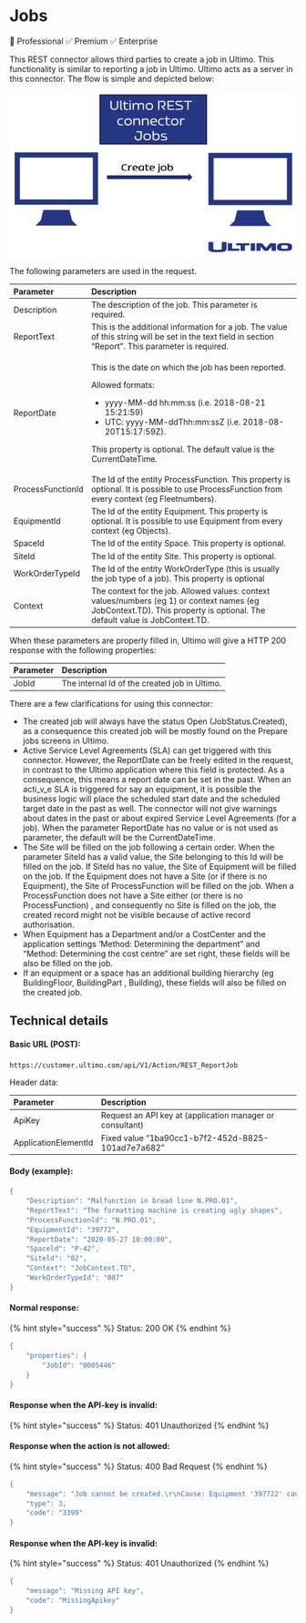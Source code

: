 # Jobs

🚫 Professional ✅ Premium ✅ Enterprise

This REST connector allows third parties to create a job in Ultimo. This functionality is similar to reporting a job in Ultimo. Ultimo acts as a server in this connector. The flow is simple and depicted below:

![](../.gitbook/assets/2%20%281%29.png)

The following parameters are used in the request.

<table>
  <thead>
    <tr>
      <th style="text-align:left">Parameter</th>
      <th style="text-align:left">Description</th>
    </tr>
  </thead>
  <tbody>
    <tr>
      <td style="text-align:left">Description</td>
      <td style="text-align:left">The description of the job. This parameter is required.</td>
    </tr>
    <tr>
      <td style="text-align:left">ReportText</td>
      <td style="text-align:left">This is the additional information for a job. The value of this string
        will be set in the text field in section &#x201C;Report&#x201D;. This parameter
        is required.</td>
    </tr>
    <tr>
      <td style="text-align:left">ReportDate</td>
      <td style="text-align:left">
        <p>This is the date on which the job has been reported.</p>
        <p>Allowed formats:</p>
        <ul>
          <li>yyyy-MM-dd hh:mm:ss (i.e. 2018-08-21 15:21:59)</li>
          <li>UTC: yyyy-MM-ddThh:mm:ssZ (i.e. 2018-08- 20T15:17:59Z).</li>
        </ul>
        <p>This property is optional. The default value is the CurrentDateTime.</p>
      </td>
    </tr>
    <tr>
      <td style="text-align:left">ProcessFunctionId</td>
      <td style="text-align:left">The Id of the entity ProcessFunction. This property is optional. It is
        possible to use ProcessFunction from every context (eg Fleetnumbers).</td>
    </tr>
    <tr>
      <td style="text-align:left">EquipmentId</td>
      <td style="text-align:left">The Id of the entity Equipment. This property is optional. It is possible
        to use Equipment from every context (eg Objects).</td>
    </tr>
    <tr>
      <td style="text-align:left">SpaceId</td>
      <td style="text-align:left">The Id of the entity Space. This property is optional.</td>
    </tr>
    <tr>
      <td style="text-align:left">SiteId</td>
      <td style="text-align:left">The Id of the entity Site. This property is optional.</td>
    </tr>
    <tr>
      <td style="text-align:left">WorkOrderTypeId</td>
      <td style="text-align:left">The Id of the entity WorkOrderType (this is usually the job type of a
        job). This property is optional</td>
    </tr>
    <tr>
      <td style="text-align:left">Context</td>
      <td style="text-align:left">The context for the job. Allowed values: context values/numbers (eg 1)
        or context names (eg JobContext.TD). This property is optional. The default
        value is JobContext.TD.</td>
    </tr>
  </tbody>
</table>

When these parameters are properly filled in, Ultimo will give a HTTP 200 response with the following properties:

| Parameter | Description |
| :--- | :--- |
| JobId | The internal Id of the created job in Ultimo. |

There are a few clarifications for using this connector:

* The created job will always have the status Open \(JobStatus.Created\), as a consequence this created job will be mostly found on the Prepare jobs screens in Ultimo.
* Active Service Level Agreements \(SLA\) can get triggered with this connector. However, the ReportDate can be freely edited in the request, in contrast to the Ultimo application where this field is protected. As a consequence, this means a report date can be set in the past. When an acti_v_e SLA is triggered for say an equipment, it is possible the business logic will place the scheduled start date and the scheduled target date in the past as well. The connector will not give warnings about dates in the past or about expired Service Level Agreements \(for a job\). When the parameter ReportDate has no value or is not used as parameter, the default will be the CurrentDateTime.
* The Site will be filled on the job following a certain order. When the parameter SiteId has a valid value, the Site belonging to this Id will be filled on the job. If SiteId has no value, the Site of Equipment will be filled on the job. If the Equipment does not have a Site \(or if there is no Equipment\), the Site of ProcessFunction will be filled on the job. When a ProcessFunction does not have a Site either \(or there is no ProcessFunction\) , and consequently no Site is filled on the job, the created record might not be visible because of active record authorisation.
* When Equipment has a Department and/or a CostCenter and the application settings ‘Method: Determining the department” and “Method: Determining the cost centre” are set right, these fields will be also be filled on the job.
* If an equipment or a space has an additional building hierarchy \(eg BuildingFloor, BuildingPart , Building\), these fields will also be filled on the created job.

## Technical details

#### Basic URL \(POST\):

`https://customer.ultimo.com/api/V1/Action/REST_ReportJob`

Header data:

| Parameter | Description |
| :--- | :--- |
| ApiKey | Request an API key at \(application manager or consultant\) |
| ApplicationElementId | Fixed value “1ba90cc1-b7f2-452d-8825-101ad7e7a682” |

#### Body \(example\):

```csharp
{
	"Description": "Malfunction in bread line N.PRO.01",
	"ReportText": "The formatting machine is creating ugly shapes",
	"ProcessFunctionld": "N.PRO.01",
	"EquipmentId": "39772",
	"ReportDate": "2020-05-27 10:00:00",
	"Spaceld": "P-42",
	"Siteld": "02",
	"Context": "JobContext.TD",
	"WorkOrderTypeId": "007"
}
```

#### Normal response:

{% hint style="success" %}
Status: 200 OK
{% endhint %}

```csharp
{
	"properties": {
		"JobId": "0005446"
	}
}
```

#### Response when the API-key is invalid:

{% hint style="success" %}
Status: 401 Unauthorized
{% endhint %}

#### Response when the action is not allowed:

{% hint style="success" %}
Status: 400 Bad Request
{% endhint %}

```csharp
{
	"message": "Job cannot be created.\r\nCause: Equipment '397722' cannot be found.",
	"type": 3,
	"code": "3399"
}
```

#### Response when the API-key is invalid:

{% hint style="success" %}
Status: 401 Unauthorized
{% endhint %}

```csharp
{
	"message": "Missing API key",
	"code": "MissingApikey"
}
```

